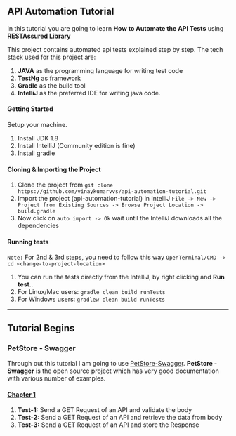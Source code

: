 ## API Automation Tutorial

In this tutorial you are going to learn <b>How to Automate the API Tests</b> using <b>RESTAssured Library</b>

This project contains automated api tests explained step by step. The tech stack used for this project are:
1. **JAVA** as the programming language for writing test code
2. **TestNg** as framework
3. **Gradle** as the build tool
4. **IntelliJ** as the preferred IDE for writing java code.

#### Getting Started
Setup your machine.
1. Install JDK 1.8
2. Install IntelliJ (Community edition is fine)
3. Install gradle

#### Cloning & Importing the Project
1. Clone the project from ```git clone https://github.com/vinaykumarvvs/api-automation-tutorial.git```
2. Import the project (api-automation-tutorial) in IntelliJ ```File -> New -> Project from Existing Sources -> Browse Project Location -> build.gradle```
3. Now click on ```auto import -> Ok``` wait until the IntelliJ downloads all the dependencies

#### Running tests
``Note:`` For 2nd & 3rd steps, you need to follow this way ```OpenTerminal/CMD -> cd <change-to-project-location>```
1. You can run the tests directly from the IntelliJ, by right clicking and **Run test**..
2. For Linux/Mac users: ```gradle clean build runTests```
3. For Windows users: ```gradlew clean build runTests```

---

## Tutorial Begins

### PetStore - Swagger
Through out this tutorial I am going to use [PetStore-Swagger](http://petstore.swagger.io/). <b>PetStore - Swagger</b> is the open source project 
which has very good documentation with various number of examples.

#### [Chapter 1](https://github.com/vinaykumarvvs/api-automation-tutorial/tree/master/src/test/java/Chapters/Chapter01/Chapter01.md)
1. **Test-1:** Send a GET Request of an API and validate the body
2. **Test-2:** Send a GET Request of an API and retrieve the data from body
3. **Test-3:** Send a GET Request of an API and store the Response
